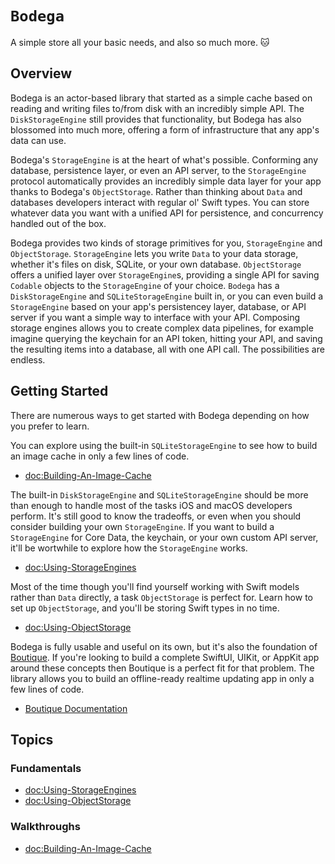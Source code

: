 # ``Bodega``

A simple store all your basic needs, and also so much more. 🐱

## Overview

Bodega is an actor-based library that started as a simple cache based on reading and writing files to/from disk with an incredibly simple API. The ``DiskStorageEngine`` still provides that functionality, but Bodega has also blossomed into much more, offering a form of infrastructure that any app's data can use.

Bodega's ``StorageEngine`` is at the heart of what's possible. Conforming any database, persistence layer, or even an API server, to the ``StorageEngine`` protocol automatically provides an incredibly simple data layer for your app thanks to Bodega's ``ObjectStorage``. Rather than thinking about `Data` and databases developers interact with regular ol' Swift types. You can store whatever data you want with a unified API for persistence, and concurrency handled out of the box.

Bodega provides two kinds of storage primitives for you, ``StorageEngine`` and ``ObjectStorage``. ``StorageEngine`` lets you write `Data` to your data storage, whether it's files on disk, SQLite, or your own database. ``ObjectStorage`` offers a unified layer over ``StorageEngine``s, providing a single API for saving `Codable` objects to the ``StorageEngine`` of your choice. ``Bodega`` has a ``DiskStorageEngine`` and ``SQLiteStorageEngine`` built in, or you can even build a ``StorageEngine`` based on your app's persistencey layer, database, or API server if you want a simple way to interface with your API. Composing storage engines allows you to create complex data pipelines, for example imagine querying the keychain for an API token, hitting your API, and saving the resulting items into a database, all with one API call. The possibilities are endless.

## Getting Started

There are numerous ways to get started with Bodega depending on how you prefer to learn. 

You can explore using the built-in ``SQLiteStorageEngine`` to see how to build an image cache in only a few lines of code.

- <doc:Building-An-Image-Cache>

The built-in ``DiskStorageEngine`` and ``SQLiteStorageEngine`` should be more than enough to handle most of the tasks iOS and macOS developers perform. It's still good to know the tradeoffs, or even when you should consider building your own ``StorageEngine``. If you want to build a ``StorageEngine`` for Core Data, the keychain, or your own custom API server, it'll be wortwhile to explore how the ``StorageEngine`` works.

- <doc:Using-StorageEngines>

Most of the time though you'll find yourself working with Swift models rather than `Data` directly, a task ``ObjectStorage`` is perfect for. Learn how to set up ``ObjectStorage``, and you'll be storing Swift types in no time.

- <doc:Using-ObjectStorage>

Bodega is fully usable and useful on its own, but it's also the foundation of [Boutique](https://github.com/mergesort/Boutique). If you're looking to build a complete SwiftUI, UIKit, or AppKit app around these concepts then Boutique is a perfect fit for that problem. The library allows you to build an offline-ready realtime updating app in only a few lines of code.

- [Boutique Documentation](https://build.ms/boutique/docs)

## Topics

### Fundamentals

- <doc:Using-StorageEngines>
- <doc:Using-ObjectStorage>

### Walkthroughs

- <doc:Building-An-Image-Cache>
